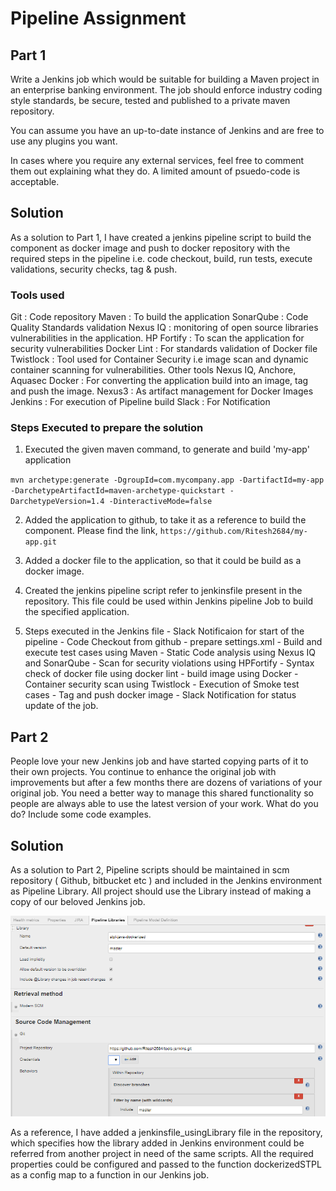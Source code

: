 # Pipeline Assignment

## Part 1

Write a Jenkins job which would be suitable for building a Maven project in an enterprise banking environment. The job should enforce industry coding style standards, be secure, tested and published to a private maven repository.

You can assume you have an up-to-date instance of Jenkins and are free to use any plugins you want.

In cases where you require any external services, feel free to comment them out explaining what they do. A limited amount of psuedo-code is acceptable.

## Solution

As a solution to Part 1, I have created a jenkins pipeline script to build the component as docker image and push to docker repository with the required steps in the pipeline i.e. code checkout, build, run tests, execute validations, security checks, tag & push. 

### Tools used

Git : Code repository
Maven : To build the application
SonarQube : Code Quality Standards validation
Nexus IQ : monitoring of open source libraries vulnerabilities in the application.
HP Fortify : To scan the application for security vulnerabilities
Docker Lint : For standards validation of Docker file
Twistlock : Tool used for Container Security i.e image scan and dynamic container scanning for vulnerabilities. Other tools Nexus IQ, Anchore, Aquasec
Docker : For converting the application build into an image, tag and push the image.
Nexus3 : As artifact management for Docker Images
Jenkins : For execution of Pipeline build
Slack : For Notification

### Steps Executed to prepare the solution

1) Executed the given maven command, to generate and build 'my-app' application

`mvn archetype:generate -DgroupId=com.mycompany.app -DartifactId=my-app -DarchetypeArtifactId=maven-archetype-quickstart -DarchetypeVersion=1.4 -DinteractiveMode=false`

2) Added the application to github, to take it as a reference to build the component. Please find the link,
`https://github.com/Ritesh2684/my-app.git`

3) Added a docker file to the application, so that it could be build as a docker image.

3) Created the jenkins pipeline script refer to jenkinsfile present in the repository. This file could be used within Jenkins pipeline Job to build the specified application.

4) Steps executed in the Jenkins file 
        - Slack Notificaion for start of the pipeline
        - Code Checkout from github
        - prepare settings.xml
        - Build and execute test cases using Maven
        - Static Code analysis using Nexus IQ and SonarQube
        - Scan for security violations using HPFortify
        - Syntax check of docker file using docker lint
        - build image using Docker
        - Container security scan using Twistlock
        - Execution of Smoke test cases
        - Tag and push docker image
        - Slack Notification for status update of the job.
        
## Part 2

People love your new Jenkins job and have started copying parts of it to their own projects. You continue to enhance the original job with improvements but after a few months there are dozens of variations of your original job. You need a better way to manage this shared functionality so people are always able to use the latest version of your work. What do you do? Include some code examples.

## Solution

As a solution to Part 2, Pipeline scripts should be maintained in scm repository ( Github, bitbucket etc ) and included in the Jenkins environment as Pipeline Library. All project should use the Library instead of making a copy of our beloved Jenkins job.

![Screenshot](pipeline-library.png)

As a reference, I have added a jenkinsfile_usingLibrary file in the repository, which specifies how the library added in Jenkins environment could be referred from another project in need of the same scripts. 
All the required properties could be configured and passed to the function dockerizedSTPL as a config map to a function in our Jenkins job.


        
        
        








